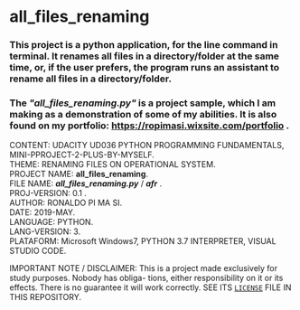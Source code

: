 # all_files_renaming  

### This project is a python application, for the line command in terminal. It renames all files in a directory/folder at the same time, or, if the user prefers, the program runs an assistant to rename all files in a directory/folder.  

### The **_"all_files_renaming.py"_** is a project sample, which I am making as a demonstration of some of my abilities. It is also found on my portfolio: https://ropimasi.wixsite.com/portfolio .  

CONTENT: UDACITY UD036 PYTHON PROGRAMMING FUNDAMENTALS, MINI-PPROJECT-2-PLUS-BY-MYSELF.  
THEME: RENAMING FILES ON OPERATIONAL SYSTEM.  
PROJECT NAME: **all_files_renaming**.  
FILE NAME: **_all_files_renaming.py_** / **_afr_** .  
PROJ-VERSION: 0.1 .  
AUTHOR: RONALDO PI MA SI.  
DATE: 2019-MAY.  
LANGUAGE: PYTHON.  
LANG-VERSION: 3.  
PLATAFORM: Microsoft Windows7, PYTHON 3.7 INTERPRETER, VISUAL STUDIO CODE.  

IMPORTANT NOTE / DISCLAIMER:
This is a project made exclusively for study purposes. Nobody has obliga-
tions, either responsibility on it or its effects. There is no guarantee
it will work correctly. SEE ITS [`LICENSE`](https://raw.githubusercontent.com/ROPIMASI/all_files_renaming/master/LICENSE) FILE IN THIS REPOSITORY.  

